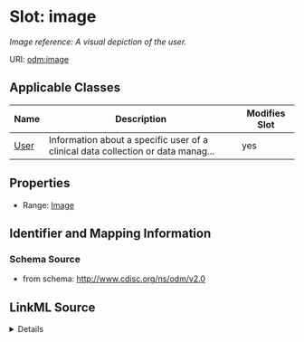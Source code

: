 # Slot: image


_Image reference: A visual depiction of the user._



URI: [odm:image](http://www.cdisc.org/ns/odm/v2.0/image)



<!-- no inheritance hierarchy -->




## Applicable Classes

| Name | Description | Modifies Slot |
| --- | --- | --- |
[User](User.md) | Information about a specific user of a clinical data collection or data manag... |  yes  |







## Properties

* Range: [Image](Image.md)





## Identifier and Mapping Information







### Schema Source


* from schema: http://www.cdisc.org/ns/odm/v2.0




## LinkML Source

<details>
```yaml
name: image
description: 'Image reference: A visual depiction of the user.'
from_schema: http://www.cdisc.org/ns/odm/v2.0
rank: 1000
identifier: false
alias: image
domain_of:
- User
range: Image

```
</details>